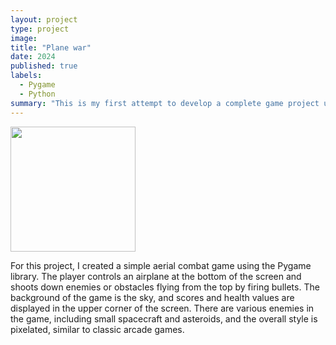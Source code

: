 ```yaml
---
layout: project
type: project
image: 
title: "Plane war"
date: 2024
published: true
labels:
  - Pygame
  - Python
summary: "This is my first attempt to develop a complete game project using Pygame, and I have learned the basics of how to handle game logic and collision detection.."
---
```


<div class="text-center p-4">
  <img width="200px" src="../img/Plane war.jpg" class="img-thumbnail" >
</div>

For this project, I created a simple aerial combat game using the Pygame library. The player controls an airplane at the bottom of the screen and shoots down enemies or obstacles flying from the top by firing bullets. The background of the game is the sky, and scores and health values are displayed in the upper corner of the screen. There are various enemies in the game, including small spacecraft and asteroids, and the overall style is pixelated, similar to classic arcade games.

